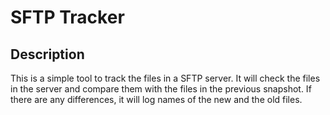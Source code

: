 # SFTP Tracker

## Description

This is a simple tool to track the files in a SFTP server. 
It will check the files in the server and compare them with the files in the previous snapshot.
If there are any differences, it will log names of the new and the old files.